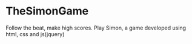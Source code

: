 # TheSimonGame
Follow the beat, make high scores. Play Simon, a game developed using html, css and js(jquery)
